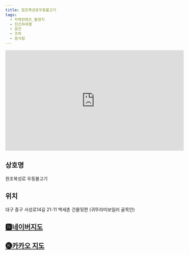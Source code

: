 ```yaml
---
title: 원조북성로우동불고기
tags:
  - 자체컨텐츠_촬영지
  - 진즈하여행
  - 윤진
  - 즈하
  - 음식점
---
```

<iframe width="560" height="315" src="https://www.youtube.com/embed/plWWli77fes?si=EXPhFhgezmHX-BcF" title="YouTube video player" frameborder="0" allow="accelerometer; autoplay; clipboard-write; encrypted-media; gyroscope; picture-in-picture; web-share" referrerpolicy="strict-origin-when-cross-origin" allowfullscreen></iframe>


## 상호명
원조북성로 우동불고기

## 위치
대구 중구 서성로14길 21-11 백세촌 건물뒷편 (귀뚜라미보일러 골목안)


## [🅽네이버지도](https://naver.me/5HkaVmvu)

## [🅚카카오 지도](https://place.map.kakao.com/2118555906)